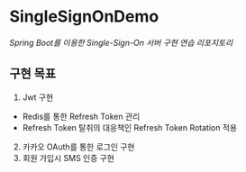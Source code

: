 # SingleSignOnDemo
*Spring Boot를 이용한 Single-Sign-On 서버 구현 연습 리포지토리*
## 구현 목표
1. Jwt 구현
  - Redis를 통한 Refresh Token 관리
  - Refresh Token 탈취의 대응책인 Refresh Token Rotation 적용
2. 카카오 OAuth를 통한 로그인 구현
3. 회원 가입시 SMS 인증 구현
